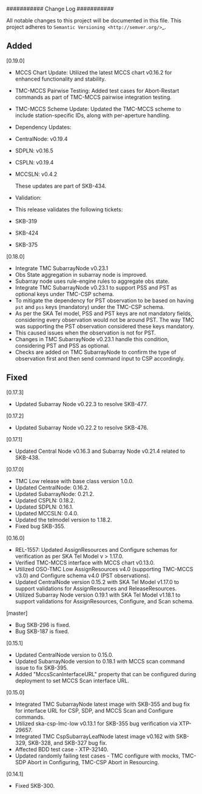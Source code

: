 ###########
Change Log
###########

All notable changes to this project will be documented in this file.
This project adheres to `Semantic Versioning <http://semver.org/>`_.

Added
-----
[0.19.0]
* MCCS Chart Update: Utilized the latest MCCS chart v0.16.2 for enhanced functionality and stability.
* TMC-MCCS Pairwise Testing: Added test cases for Abort-Restart commands as part of TMC-MCCS pairwise integration testing.
* TMC-MCCS Scheme Update: Updated the TMC-MCCS scheme to include station-specific IDs, along with per-aperture handling.
* Dependency Updates:
* CentralNode: v0.19.4
* SDPLN: v0.16.5
* CSPLN: v0.19.4
* MCCSLN: v0.4.2

  These updates are part of SKB-434.

* Validation:
* This release validates the following tickets:
* SKB-319
* SKB-424
* SKB-375

[0.18.0]
* Integrate TMC SubarrayNode v0.23.1
* Obs State aggregation in subarray node is improved.
* Subarray node uses rule-engine rules to aggregate obs state.
* Integrate TMC SubarrayNode v0.23.1 to support PSS and PST as optional keys under TMC-CSP schema.
* To mitigate the dependency for PST observation to be based on having `pst` and `pss` keys (mandatory) under the TMC-CSP schema.
* As per the SKA Tel model, PSS and PST keys are not mandatory fields, considering every observation would not be around PST. The way TMC was supporting the PST observation considered these keys mandatory.
* This caused issues when the observation is not for PST.
* Changes in TMC SubarrayNode v0.23.1 handle this condition, considering PST and PSS as optional. 
* Checks are added on TMC SubarrayNode to confirm the type of observation first and then send command input to CSP accordingly.

Fixed
-----
[0.17.3]
* Updated Subarray Node v0.22.3 to resolve SKB-477.

[0.17.2]
* Updated Subarray Node v0.22.2 to resolve SKB-476.

[0.17.1]
* Updated Central Node v0.16.3 and Subarray Node v0.21.4 related to SKB-438.

[0.17.0]
* TMC Low release with base class version 1.0.0.
* Updated CentralNode: 0.16.2.
* Updated SubarrayNode: 0.21.2.
* Updated CSPLN: 0.18.2.
* Updated SDPLN: 0.16.1.
* Updated MCCSLN: 0.4.0.
* Updated the telmodel version to 1.18.2.
* Fixed bug SKB-355.

[0.16.0]
* REL-1557: Updated AssignResources and Configure schemas for verification as per SKA Tel Model v > 1.17.0.
* Verified TMC-MCCS interface with MCCS chart v0.13.0.
* Utilized OSO-TMC Low AssignResources v4.0 (supporting TMC-MCCS v3.0) and Configure schema v4.0 (PST observations).
* Updated CentralNode version 0.15.2 with SKA Tel Model v1.17.0 to support validations for AssignResources and ReleaseResources.
* Utilized Subarray Node version 0.19.1 with SKA Tel Model v1.18.1 to support validations for AssignResources, Configure, and Scan schema.

[master]
* Bug SKB-296 is fixed.
* Bug SKB-187 is fixed.

[0.15.1]
* Updated CentralNode version to 0.15.0.
* Updated SubarrayNode version to 0.18.1 with MCCS scan command issue to fix SKB-395.
* Added "MccsScanInterfaceURL" property that can be configured during deployment to set MCCS Scan interface URL.

[0.15.0]
* Integrated TMC SubarrayNode latest image with SKB-355 and bug fix for interface URL for CSP, SDP, and MCCS Scan and Configure commands.
* Utilized ska-csp-lmc-low v0.13.1 for SKB-355 bug verification via XTP-29657.
* Integrated TMC CspSubarrayLeafNode latest image v0.162 with SKB-329, SKB-328, and SKB-327 bug fix.
* Affected BDD test case - XTP-32140.
* Updated randomly failing test cases - TMC configure with mocks, TMC-SDP Abort in Configuring, TMC-CSP Abort in Resourcing.

[0.14.1]
* Fixed SKB-300.
